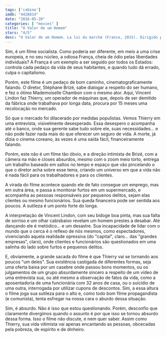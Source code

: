 ```yaml
---
tags: ['cabine']
imdb: "4428814"
date: "2016-05-20"
categories: [ "movies" ]
title: "O Valor de um Homem"
stars: "4/5"
desc: "O Valor de um Homem. La loi du marché (France, 2015). Dirigido por Stéphane Brizé. Escrito por Stéphane Brizé, Olivier Gorce. Com Vincent Lindon, Karine de Mirbeck, Matthieu Schaller, Yves Ory, Xavier Mathieu, Paul Portoleau, Pierre-Jean Feld, Philippe Vesco, Christophe Rossignon."
---
```

Sim, é um filme socialista. Como poderia ser diferente, em meio a uma crise europeia, e no seu núcleo, a odiosa França, cheia de ódio pelas liberdades individuais? A França é um exemplo a ser seguido por todos os Estados: controla cada pedaço da vida de seus habitantes, e quando tudo dá errado, culpa o capitalismo.

Porém, este filme é um pedaço de bom caminho, cinematograficamente falando. O diretor, Stéphane Brizé, sabe dialogar a respeito do ser humano, e fez o ótimo Mademoiselle Chambon com o mesmo ator. Aqui, Vincent Lindon faz Thierry, um operador de máquinas que, depois de ser demitido da fábrica onde trabalhava por longa data, procura por 15 meses uma recolocação no mercado.

Só que o mercado foi dilacerado por medidas populistas. Vemos Thierry em uma entrevista, visivelmente desesperado. Essa desespero o acompanha até o banco, onde sua gerente sabe tudo sobre ele, suas necessidades... e não pode fazer nada mais do que oferecer um seguro de vida. A morte, já dizia o cinema coreano, às vezes é uma saída fácil, financeiramente falando.

Porém, este não é um filme tão óbvio, e a direção intimista de Brizé, com a câmera na mão e closes absurdos, mesmo com o zoom meio torto, entrega um trabalho baseado em saltos no tempo e espaço que vão pincelando o que o diretor acha sobre esse tema, criando um universo em que a vida não é nada fácil para os trabalhadores e para os clientes.

A virada do filme acontece quando ele de fato consegue um emprego, mas em outra área, e passa a monitorar furtos em um supermercado, e acompanha as pessoas responsáveis por pequenos delitos, sejam elas clientes ou mesmo funcionários. Sua queda financeira pode ser sentida aos poucos. A sutileza é um ponto forte do longa.

A interpretação de Vincent Lindon, com seu bidoge boa pinta, mas sua falta de sorriso e um olhar cabisbaixo revelam um homem prestes a desabar. Até dançando ele é metódico... e um desastre. Sua incapacidade de lidar com o mundo que o cerca é o reflexo de nós mesmos, como espectadores, vivenciando aquela realidade opressiva (do "capital", claro... das "grandes empresas", claro), onde clientes e funcionários são questionados em uma salinha do lado sobre furtos e pequenos delitos.

E, obviamente, a grande sacada do filme é que Thierry vai se tornando aos poucos "um deles". Sua existência castigada de diferentes formas, seja uma oferta baixa por um casebre onde passou bons momentos, ou os julgamentos de um grupo absurdamente sincero a respeito de um vídeo de uma entrevista sua, ou até mesmo a observação de fatos da vida, como a aposentadoria de uma funcionária com 32 anos de casa, ou o suicídio de uma outra, interrogada por utilizar cupons de descontos. Sim, a essa altura o filme joga sua sutileza para o alto e, como todo bom filme propagandista (e comunista), tenta esfregar na nossa cara o aburdo dessa situação.

Sim, é absurdo. Não é isso que estou questionando. Porém, desconfio que claramente divergimos quando o assunto é por que isso se tornou absurdo dessa forma. Isso o filme não discute, e nem quer saber. Assim como Thierry, sua vida vitimista vai apenas encantando as pessoas, obcecadas pela pobreza, de espírito e de dinheiro.
